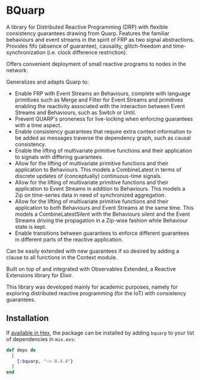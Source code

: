 # BQuarp

A library for Distributed Reactive Programming (DRP) with flexible consistency guarantees drawing from Quarp.
Features the familiar behaviours and event streams in the spirit of FRP as two signal abstractions.
Provides fifo (absence of guarantee), causality, glitch-freedom and time-synchronization (i.e. clock difference restriction).

Offers convenient deployment of small reactive programs to nodes in the network.

Generalizes and adapts Quarp to:
* Enable FRP with Event Streams an Behaviours, complete with language primitives such as Merge and Filter for Event Streams and primitives enabling the reactivity associated with the interaction between Event Streams and Behaviours, such as Switch or Until.
* Prevent QUARP's proneness for live-locking when enforcing guarantees with a time aspect.
* Enable consistency guarantees that require extra context information to be added as messages traverse the dependency graph, such as causal consistency.
* Enable the lifting of multivariate primitive functions and their application to signals with differing guarantees.
* Allow for the lifting of multivariate primitive functions and their application to Behaviours. This models a CombineLatest in terms of discrete updates of (conceptually) continuous-time signals.
* Allow for the lifting of multivariate primitive functions and their application to Event Streams in addition to Behaviours. This models a Zip on time-series data in need of synchronized aggregation.
* Allow for the lifting of multivariate primitive functions and their application to both Behaviours and Event Streams at the same time. This models a CombineLatestSilent with the Behaviours silent and the Event Streams driving the propagation in a Zip-wise fashion while Behaviour state is kept.
* Enable transitions between guarantees to enforce different guarantees in different parts of the reactive application.

Can be easily extended with new guarantees if so desired by adding a clause to all functions in the Context module.

Built on top of and integrated with Observables Extended, a Reactive Extensions library for Elixir.

This library was developed mainly for academic purposes, 
namely for exploring distributed reactive programming (for the IoT) with consistency guarantees.

## Installation

If [available in Hex](https://hex.pm/docs/publish), the package can be installed
by adding `bquarp` to your list of dependencies in `mix.exs`:

```elixir
def deps do
  [
    {:bquarp, "~> 0.4.4"}
  ]
end
```